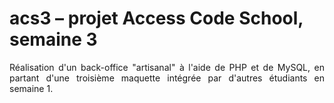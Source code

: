 # acs3 – projet Access Code School, semaine 3
<p align="justify">Réalisation d'un back-office "artisanal" à l'aide de PHP et de MySQL, en partant d'une troisième maquette intégrée par d'autres étudiants en semaine 1.</p>
